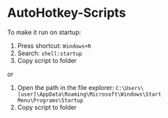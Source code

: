 # AutoHotkey-Scripts


To make it run on startup:
1. Press shortcut: ```Windows+R ```
2. Search: ```shell:startup ```
3. Copy script to folder

or

1. Open the path in the file explorer: ```C:\Users\[user]\AppData\Roaming\Microsoft\Windows\Start Menu\Programs\Startup```
3. Copy script to folder
